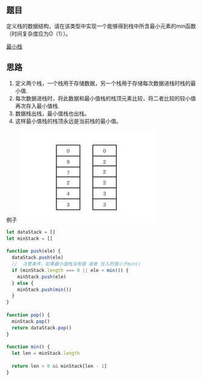 ## 题目

定义栈的数据结构，请在该类型中实现一个能够得到栈中所含最小元素的min函数（时间复杂度应为O（1））。

[最小栈](https://leetcode.cn/problems/min-stack/description/)

## 思路

1. 定义两个栈，一个栈用于存储数据，另一个栈用于存储每次数据进栈时栈的最小值.
2. 每次数据进栈时，将此数据和最小值栈的栈顶元素比较，将二者比较的较小值再次存入最小值栈.
4. 数据栈出栈，最小值栈也出栈。
3. 这样最小值栈的栈顶永远是当前栈的最小值。

例子
![Alt text](../../images/包含min函数的栈.png)

```js
let dataStack = []
let minStack = []

function push(ele) {
  dataStack.push(ele)
  //  注意条件，如果最小值栈没有值 或者 压入的值小于min()
  if (minStack.length === 0 || ele < min()) {
    minStack.push(ele)
  } else {
    minStack.push(min())
  }
}

function pop() {
  minStack.pop()
  return dataStack.pop()
}

function min() {
  let len = minStack.length

  return len > 0 && minStack[len - 1]
}
```